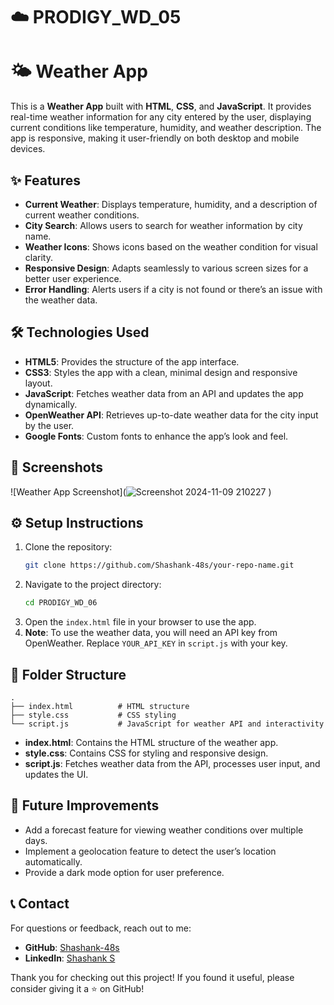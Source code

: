 # ☁️ PRODIGY_WD_05  
# 🌤️ Weather App

This is a **Weather App** built with **HTML**, **CSS**, and **JavaScript**. It provides real-time weather information for any city entered by the user, displaying current conditions like temperature, humidity, and weather description. The app is responsive, making it user-friendly on both desktop and mobile devices.

## ✨ Features

- **Current Weather**: Displays temperature, humidity, and a description of current weather conditions.
- **City Search**: Allows users to search for weather information by city name.
- **Weather Icons**: Shows icons based on the weather condition for visual clarity.
- **Responsive Design**: Adapts seamlessly to various screen sizes for a better user experience.
- **Error Handling**: Alerts users if a city is not found or there’s an issue with the weather data.

## 🛠️ Technologies Used

- **HTML5**: Provides the structure of the app interface.
- **CSS3**: Styles the app with a clean, minimal design and responsive layout.
- **JavaScript**: Fetches weather data from an API and updates the app dynamically.
- **OpenWeather API**: Retrieves up-to-date weather data for the city input by the user.
- **Google Fonts**: Custom fonts to enhance the app’s look and feel.

## 📸 Screenshots

![Weather App Screenshot](![Screenshot 2024-11-09 210227](https://github.com/user-attachments/assets/1bd7d80e-4b23-4f18-b6e4-1b6d9d893539)
)

## ⚙️ Setup Instructions

1. Clone the repository:
   ```bash
   git clone https://github.com/Shashank-48s/your-repo-name.git
   ```
2. Navigate to the project directory:
   ```bash
   cd PRODIGY_WD_06
   ```
3. Open the `index.html` file in your browser to use the app.
4. **Note**: To use the weather data, you will need an API key from OpenWeather. Replace `YOUR_API_KEY` in `script.js` with your key.

## 📂 Folder Structure

    .
    ├── index.html          # HTML structure
    ├── style.css           # CSS styling
    └── script.js           # JavaScript for weather API and interactivity

- **index.html**: Contains the HTML structure of the weather app.
- **style.css**: Contains CSS for styling and responsive design.
- **script.js**: Fetches weather data from the API, processes user input, and updates the UI.

## 🚀 Future Improvements

- Add a forecast feature for viewing weather conditions over multiple days.
- Implement a geolocation feature to detect the user’s location automatically.
- Provide a dark mode option for user preference.

## 📞 Contact

For questions or feedback, reach out to me:
- **GitHub**: [Shashank-48s](https://github.com/Shashank-48s)
- **LinkedIn**: [Shashank S](https://www.linkedin.com/in/shashank-s/)

Thank you for checking out this project! If you found it useful, please consider giving it a ⭐ on GitHub!
